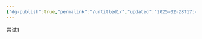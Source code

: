 ```yaml
---
{"dg-publish":true,"permalink":"/untitled1/","updated":"2025-02-28T17:47:58.768+08:00"}
---
```


尝试1